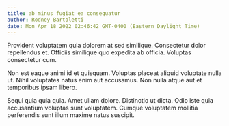 ```yaml
---
title: ab minus fugiat ea consequatur
author: Rodney Bartoletti
date: Mon Apr 18 2022 02:46:42 GMT-0400 (Eastern Daylight Time)
---
```

Provident voluptatem quia dolorem at sed similique. Consectetur dolor repellendus et. Officiis similique quo expedita ab officia. Voluptas consectetur cum.

 Non est eaque animi id et quisquam. Voluptas placeat aliquid voluptate nulla ut. Nihil voluptates natus enim aut accusamus. Non nulla atque aut et temporibus ipsam libero.

 Sequi quia quia quia. Amet ullam dolore. Distinctio ut dicta. Odio iste quia accusantium voluptas sunt voluptatem. Cumque voluptatem mollitia perferendis sunt illum maxime natus suscipit.